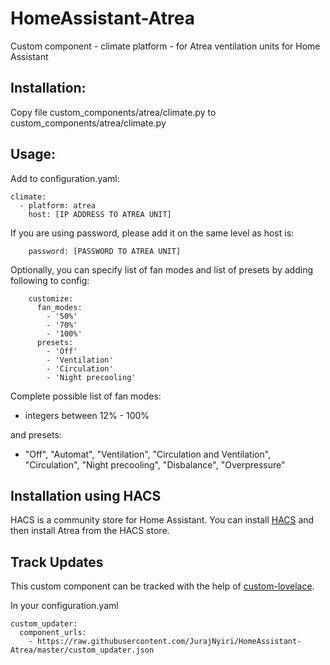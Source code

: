 # HomeAssistant-Atrea

Custom component - climate platform - for Atrea ventilation units for Home Assistant

## Installation:

Copy file custom_components/atrea/climate.py to custom_components/atrea/climate.py

## Usage:

Add to configuration.yaml:

```
climate:
  - platform: atrea
    host: [IP ADDRESS TO ATREA UNIT]
```

If you are using password, please add it on the same level as host is:

```
    password: [PASSWORD TO ATREA UNIT]
```

Optionally, you can specify list of fan modes and list of presets by adding following to config:

```
    customize:
      fan_modes:
        - '50%'
        - '70%'
        - '100%'
      presets:
        - 'Off'
        - 'Ventilation'
        - 'Circulation'
        - 'Night precooling'
```

Complete possible list of fan modes:

- integers between 12% - 100%

and presets:

- "Off", "Automat", "Ventilation", "Circulation and Ventilation", "Circulation", "Night precooling", "Disbalance", "Overpressure"

## Installation using HACS

HACS is a community store for Home Assistant. You can install [HACS](https://github.com/custom-components/hacs) and then install Atrea from the HACS store.

## Track Updates

This custom component can be tracked with the help of [custom-lovelace](https://github.com/ciotlosm/custom-lovelace).

In your configuration.yaml

```
custom_updater:
  component_urls:
    - https://raw.githubusercontent.com/JurajNyiri/HomeAssistant-Atrea/master/custom_updater.json
```
